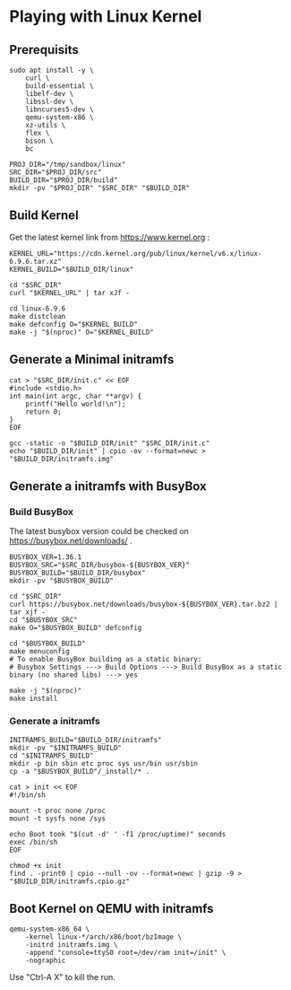 # Playing with Linux Kernel

## Prerequisits

```console
sudo apt install -y \
    curl \
    build-essential \
    libelf-dev \
    libssl-dev \
    libncurses5-dev \
    qemu-system-x86 \
    xz-utils \
    flex \
    bison \
    bc

PROJ_DIR="/tmp/sandbox/linux"
SRC_DIR="$PROJ_DIR/src"
BUILD_DIR="$PROJ_DIR/build"
mkdir -pv "$PROJ_DIR" "$SRC_DIR" "$BUILD_DIR"

```

## Build Kernel

Get the latest kernel link from https://www.kernel.org :

```console
KERNEL_URL="https://cdn.kernel.org/pub/linux/kernel/v6.x/linux-6.9.6.tar.xz"
KERNEL_BUILD="$BUILD_DIR/linux"

cd "$SRC_DIR"
curl "$KERNEL_URL" | tar xJf -

cd linux-6.9.6
make distclean
make defconfig O="$KERNEL_BUILD"
make -j "$(nproc)" O="$KERNEL_BUILD"
```

## Generate a Minimal initramfs

```console
cat > "$SRC_DIR/init.c" << EOF
#include <stdio.h>
int main(int argc, char **argv) {
	printf("Hello world!\n");
	return 0;
}
EOF

gcc -static -o "$BUILD_DIR/init" "$SRC_DIR/init.c"
echo "$BUILD_DIR/init" | cpio -ov --format=newc > "$BUILD_DIR/initramfs.img"
```

## Generate a initramfs with BusyBox

### Build BusyBox

The latest busybox version could be checked on https://busybox.net/downloads/ .

```console
BUSYBOX_VER=1.36.1
BUSYBOX_SRC="$SRC_DIR/busybox-${BUSYBOX_VER}"
BUSYBOX_BUILD="$BUILD_DIR/busybox"
mkdir -pv "$BUSYBOX_BUILD"

cd "$SRC_DIR"
curl https://busybox.net/downloads/busybox-${BUSYBOX_VER}.tar.bz2 | tar xjf -
cd "$BUSYBOX_SRC"
make O="$BUSYBOX_BUILD" defconfig

cd "$BUSYBOX_BUILD"
make menuconfig
# To enable BusyBox building as a static binary:
# Busybox Settings ---> Build Options ---> Build BusyBox as a static binary (no shared libs) ---> yes

make -j "$(nproc)"
make install
```

### Generate a initramfs

```console
INITRAMFS_BUILD="$BUILD_DIR/initramfs"
mkdir -pv "$INITRAMFS_BUILD"
cd "$INITRAMFS_BUILD"
mkdir -p bin sbin etc proc sys usr/bin usr/sbin
cp -a "$BUSYBOX_BUILD"/_install/* .

cat > init << EOF
#!/bin/sh

mount -t proc none /proc
mount -t sysfs none /sys

echo Boot took "$(cut -d' ' -f1 /proc/uptime)" seconds
exec /bin/sh
EOF

chmod +x init
find . -print0 | cpio --null -ov --format=newc | gzip -9 > "$BUILD_DIR/initramfs.cpio.gz"
```

## Boot Kernel on QEMU with initramfs

```console
qemu-system-x86_64 \
    -kernel linux-*/arch/x86/boot/bzImage \
    -initrd initramfs.img \
    -append "console=ttyS0 root=/dev/ram init=/init" \
    -nographic
```

Use "Ctrl-A X" to kill the run.
